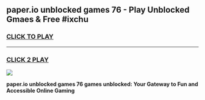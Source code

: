 
## paper.io unblocked games 76 - Play Unblocked Gmaes & Free #ixchu
<h3>
<a href="https://news.freeplayer.one?title=paper.io_unblocked_games_76&ref=03M">CLICK TO PLAY</a></h3>
<hr>

<h3>
<a href="https://news.freeplayer.one?title=paper.io_unblocked_games_76&ref=03M">CLICK 2 PLAY</a>
  
</h3>

<a href="https://news.freeplayer.one?title=paper.io_unblocked_games_76&ref=03M"><img src="https://clearcache.store/games.png"></a>


**paper.io unblocked games 76 games unblocked: Your Gateway to Fun and Accessible Online Gaming**
